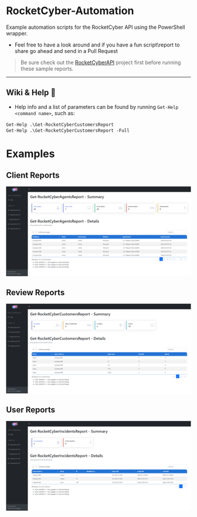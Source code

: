 # RocketCyber-Automation

Example automation scripts for the RocketCyber API using the PowerShell wrapper.

- Feel free to have a look around and if you have a fun script\report to share go ahead and send in a Pull Request
> Be sure check out the [RocketCyberAPI](https://github.com/Celerium/RocketCyber-PowerShellWrapper) project first before running these sample reports.

---

## Wiki & Help :blue_book:

  - Help info and a list of parameters can be found by running `Get-Help <command name>`, such as:

```posh
Get-Help .\Get-RocketCyberCustomersReport
Get-Help .\Get-RocketCyberCustomersReport -Full
```

# Examples

## Client Reports
![Client Reports](https://github.com/Celerium/RocketCyber-Automation/blob/main/Images/RocketCyberAgentsReport.png)

## Review Reports
![Review Reports](https://github.com/Celerium/RocketCyber-Automation/blob/main/Images/RocketCyberCustomersReport.png)

## User Reports
![User Reports](https://github.com/Celerium/RocketCyber-Automation/blob/main/Images/RocketCyberIncidentsReport.png)